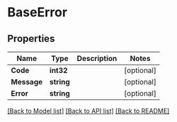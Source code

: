 # BaseError

## Properties

Name | Type | Description | Notes
------------ | ------------- | ------------- | -------------
**Code** | **int32** |  | [optional] 
**Message** | **string** |  | [optional] 
**Error** | **string** |  | [optional] 

[[Back to Model list]](../README.md#documentation-for-models) [[Back to API list]](../README.md#documentation-for-api-endpoints) [[Back to README]](../README.md)


